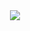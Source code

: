 <div style="text-align: center">
  <img src ="https://raw.githubusercontent.com/joeyschoblaska/rails5chess/master/demo.gif" />
</div>
